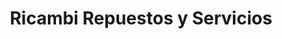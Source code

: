 ---
title: "Ricambi Repuestos y Servicios"
url: /rosario/ricambi-repuestos-y-servicios/
shop: Eisenwaren
---